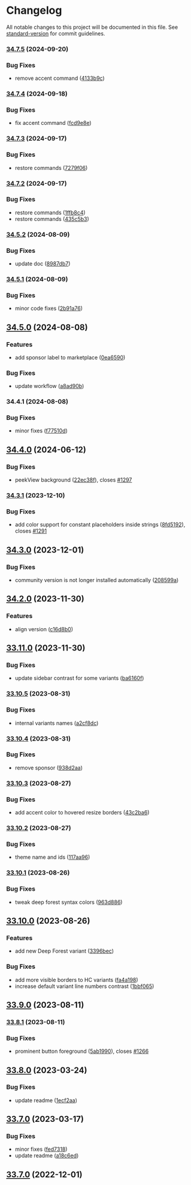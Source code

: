# Changelog

All notable changes to this project will be documented in this file. See [standard-version](https://github.com/conventional-changelog/standard-version) for commit guidelines.

### [34.7.5](https://github.com/material-theme/vsc-material-theme/compare/v34.7.4...v34.7.5) (2024-09-20)


### Bug Fixes

* remove accent command ([4133b9c](https://github.com/material-theme/vsc-material-theme/commit/4133b9c6492095a2df4cb6c9cb17ae23087b78a8))

### [34.7.4](https://github.com/material-theme/vsc-material-theme/compare/v34.7.3...v34.7.4) (2024-09-18)


### Bug Fixes

* fix accent command ([fcd9e8e](https://github.com/material-theme/vsc-material-theme/commit/fcd9e8eb89a6a3b5d0f0e25cf0cb75703cb437f6))

### [34.7.3](https://github.com/material-theme/vsc-material-theme/compare/v34.7.2...v34.7.3) (2024-09-17)


### Bug Fixes

* restore commands ([7279f06](https://github.com/material-theme/vsc-material-theme/commit/7279f0691b11f08ea7cb0daa4ce5daff3b728215))

### [34.7.2](https://github.com/material-theme/vsc-material-theme/compare/v34.5.2...v34.7.2) (2024-09-17)


### Bug Fixes

* restore commands ([1ffb8c4](https://github.com/material-theme/vsc-material-theme/commit/1ffb8c4d2a44d1b2517c9de3aa11471b4c2a0246))
* restore commands ([435c5b3](https://github.com/material-theme/vsc-material-theme/commit/435c5b3e3bf50c52ee88e2e48dd9bdd3762af09b))

### [34.5.2](https://github.com/material-theme/vsc-material-theme/compare/v34.5.1...v34.5.2) (2024-08-09)


### Bug Fixes

* update doc ([8987db7](https://github.com/material-theme/vsc-material-theme/commit/8987db74d7b4c9e3d81dbafe78306a5d1c62922f))

### [34.5.1](https://github.com/material-theme/vsc-material-theme/compare/v34.5.0...v34.5.1) (2024-08-09)


### Bug Fixes

* minor code fixes ([2b91a76](https://github.com/material-theme/vsc-material-theme/commit/2b91a7658cbe1f1158097051a68f2f64c1d4589c))

## [34.5.0](https://github.com/material-theme/vsc-material-theme/compare/v34.4.1...v34.5.0) (2024-08-08)


### Features

* add sponsor label to marketplace ([0ea6590](https://github.com/material-theme/vsc-material-theme/commit/0ea65909ef5125e34f88c2f3f8a149dd3be48cf8))


### Bug Fixes

* update workflow ([a8ad90b](https://github.com/material-theme/vsc-material-theme/commit/a8ad90b2f557c10947920ac5dccb10074496dfaf))

### 34.4.1 (2024-08-08)


### Bug Fixes

* minor fixes ([f77510d](https://github.com/material-theme/vsc-material-theme/commit/f77510d68a45828a1487d32116527f2bdb0f3c0f))

## [34.4.0](https://github.com/material-theme/vsc-material-theme/compare/v34.3.1...v34.4.0) (2024-06-12)


### Bug Fixes

* peekView background ([22ec38f](https://github.com/material-theme/vsc-material-theme/commit/22ec38f877512228fd69a77423a3f33c6fea2b73)), closes [#1297](https://github.com/material-theme/vsc-material-theme/issues/1297)

### [34.3.1](https://github.com/material-theme/vsc-material-theme/compare/v34.3.0...v34.3.1) (2023-12-10)


### Bug Fixes

* add color support for constant placeholders inside strings ([8fd5192](https://github.com/material-theme/vsc-material-theme/commit/8fd5192d201365f9ece254e752812f030d4ca232)), closes [#1291](https://github.com/material-theme/vsc-material-theme/issues/1291)

## [34.3.0](https://github.com/material-theme/vsc-material-theme/compare/v34.2.0...v34.3.0) (2023-12-01)


### Bug Fixes

* community version is not longer installed automatically ([208599a](https://github.com/material-theme/vsc-material-theme/commit/208599a91c642ac3b4d7c45009b2ce7c26f48527))

## [34.2.0](https://github.com/material-theme/vsc-material-theme/compare/v33.11.0...v34.2.0) (2023-11-30)


### Features

* align version ([c16d8b0](https://github.com/material-theme/vsc-material-theme/commit/c16d8b080c4bbea654004186cefc751999152eaa))

## [33.11.0](https://github.com/material-theme/vsc-material-theme/compare/v33.10.5...v33.11.0) (2023-11-30)


### Bug Fixes

* update sidebar contrast for some variants ([ba6160f](https://github.com/material-theme/vsc-material-theme/commit/ba6160f9ffebed8d66cd483b6e599109a6455144))

### [33.10.5](https://github.com/material-theme/vsc-material-theme/compare/v33.10.4...v33.10.5) (2023-08-31)


### Bug Fixes

* internal variants names ([a2cf8dc](https://github.com/material-theme/vsc-material-theme/commit/a2cf8dc4480f655dd757a33108990f4c7bc52ca4))

### [33.10.4](https://github.com/material-theme/vsc-material-theme/compare/v33.10.3...v33.10.4) (2023-08-31)


### Bug Fixes

* remove sponsor ([938d2aa](https://github.com/material-theme/vsc-material-theme/commit/938d2aacbea49d7cb003d24e4c0e4197f88fa2cc))

### [33.10.3](https://github.com/material-theme/vsc-material-theme/compare/v33.10.2...v33.10.3) (2023-08-27)


### Bug Fixes

* add accent color to hovered resize borders ([43c2ba6](https://github.com/material-theme/vsc-material-theme/commit/43c2ba65f0e4b291ba58e9ca5baa367255784122))

### [33.10.2](https://github.com/material-theme/vsc-material-theme/compare/v33.10.1...v33.10.2) (2023-08-27)


### Bug Fixes

* theme name and ids ([117aa96](https://github.com/material-theme/vsc-material-theme/commit/117aa96840c63dc4313de6903760588b7f045d2c))

### [33.10.1](https://github.com/material-theme/vsc-material-theme/compare/v33.10.0...v33.10.1) (2023-08-26)


### Bug Fixes

* tweak deep forest syntax colors ([963d886](https://github.com/material-theme/vsc-material-theme/commit/963d8869c3356b46260425bf5c4d9cb6b764caf9))

## [33.10.0](https://github.com/material-theme/vsc-material-theme/compare/v33.9.0...v33.10.0) (2023-08-26)


### Features

* add new Deep Forest variant ([3396bec](https://github.com/material-theme/vsc-material-theme/commit/3396bec8c64a9afd78acd87edba0c85d518582b9))


### Bug Fixes

* add more visible borders to HC variants ([fa4a198](https://github.com/material-theme/vsc-material-theme/commit/fa4a19828be43033270d56ec05572100fc3a7502))
* increase default variant line numbers contrast ([1bbf065](https://github.com/material-theme/vsc-material-theme/commit/1bbf0658280131c3c8f2dd1b044457d3e4ad783d))

## [33.9.0](https://github.com/material-theme/vsc-material-theme/compare/v33.8.1...v33.9.0) (2023-08-11)

### [33.8.1](https://github.com/material-theme/vsc-material-theme/compare/v33.7.1...v33.8.1) (2023-08-11)


### Bug Fixes

* prominent button foreground ([5ab1990](https://github.com/material-theme/vsc-material-theme/commit/5ab19901a498f1954af0e7f7dd7d4075c03b5b74)), closes [#1266](https://github.com/material-theme/vsc-material-theme/issues/1266)

## [33.8.0](https://github.com/material-theme/vsc-material-theme/compare/v33.7.0...v33.8.0) (2023-03-24)


### Bug Fixes

* update readme ([1ecf2aa](https://github.com/material-theme/vsc-material-theme/commit/1ecf2aa1c09430b6a4c3c23d8738c8a1b059480f))

## [33.7.0](https://github.com/material-theme/vsc-material-theme/compare/v33.6.0...v33.7.0) (2023-03-17)


### Bug Fixes

* minor fixes ([fed7318](https://github.com/material-theme/vsc-material-theme/commit/fed7318ed684ff0f0ac750b97da009f11daf16e1))
* update readme ([a18c6ed](https://github.com/material-theme/vsc-material-theme/commit/a18c6edbc2f7cbddd0b18def776423711e3c7814))

## [33.7.0](https://github.com/material-theme/vsc-material-theme/compare/v33.6.0...v33.7.0) (2022-12-01)
